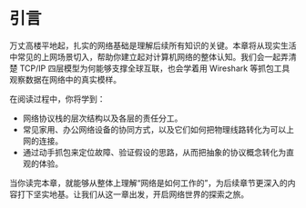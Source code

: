 # 引言

万丈高楼平地起，扎实的网络基础是理解后续所有知识的关键。本章将从现实生活中常见的上网场景切入，帮助你建立起对计算机网络的整体认知。我们会一起弄清楚 TCP/IP 四层模型为何能够支撑全球互联，也会学着用 Wireshark 等抓包工具观察数据在网络中的真实模样。

在阅读过程中，你将学到：

- 网络协议栈的层次结构以及各层的责任分工。
- 常见家用、办公网络设备的协同方式，以及它们如何把物理线路转化为可以上网的连接。
- 通过动手抓包来定位故障、验证假设的思路，从而把抽象的协议概念转化为直观的体验。

当你读完本章，就能够从整体上理解“网络是如何工作的”，为后续章节更深入的内容打下坚实地基。让我们从这一章出发，开启网络世界的探索之旅。
